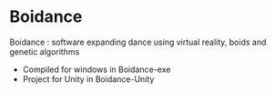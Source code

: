 # Boidance
Boidance : software expanding dance using virtual reality, boids and genetic algorithms

- Compiled for windows in Boidance-exe
- Project for Unity in Boidance-Unity
